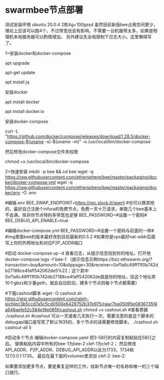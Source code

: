 # swarmbee节点部署

测试安装环境
ubuntu 20.0.4 2核4g+100gssd 
虽然目前新版bee占用空间更少，理论上应该可以跑4个，不过带宽也会有影响，不需要一台机器带太多，如果是物理机本地服务器可以酌情增加。
另外建议先全局限制下日志大小。这里懒得写了。

1>安装docker和docker-compose

apt upgrade

apt-get update

apt install jq


安装docker

apt install docker

apt install docker.io


安装docker-compose

curl -L "https://github.com/docker/compose/releases/download/1.28.5/docker-compose-$(uname -s)-$(uname -m)" -o /usr/local/bin/docker-compose


然后修改docker-compose文件夹权限


chmod +x /usr/local/bin/docker-compose

2>快速安装
mkdir -p bee && cd bee
wget -q https://raw.githubusercontent.com/ethersphere/bee/master/packaging/docker/docker-compose.yml
wget -q https://raw.githubusercontent.com/ethersphere/bee/master/packaging/docker/env -O .env

#编辑.env
BEE_SWAP_ENDPOINT=https://rpc.slock.it/goerli       #也可以换其他的，最好自己注册个infura的免费节点，免费一天十万请求，单跑几个bee基本上不会满，除非你节点特别多带宽也足够
BEE_PASSWORD=#设置一个密码#
BEE_DEBUG_API_ENABLE=true

#编辑docker-compose.yml
BEE_PASSWORD=#设置一个密码与前面的一样#
#img里面bee的版本最好改到目前最新的0.5.2
#如果你是vps最好nat-addr后面写上你的外网地址和对应P2P_ADDR端口

#启动
docker-compose up -d
查看日志，从提示信息找到你的地址，打开他
docker-compose logs -f bee-1
（提示信息示例https://bzz.ethswarm.org/?transaction=buy&amount=10&slippage=30&receiver=0xf1a6c49ff11f0b742db27188ce4faff542062de5%22；这个其中0xf1a6c49ff11f0b742db27188ce4faff542062de就是你的地址，往这个地址弄10个gbzz和少量geth，就会自动启动，建多个节点则每个节点都需要）

#下载cashout脚本 
wget -O cashout.sh https://gist.githubusercontent.com/ralph-pichler/3b5ccd7a5c5cd0500e6428752b37e975/raw/7ba05095e0836735f4a648aefe52c584e18e065f/cashout.sh
chmod +x cashout.sh
#查看票据
./cashout.sh
#cashout 可以一天或者几天执行一次，需要注意的是这个脚本的debugapi端口是写死了默认1635的，多个节点的话需要修改脚本。
./cashout.sh cashout-all 5

#启动多个节点
编辑docker-compose.yaml
把3-58行的内容复制粘贴在58行之后。
替换粘贴内容中所有的bee-1为bee-2
clef-1为clef-2；
然后修改API_ADDR、P2P_ADDR、DEBUG_API_ADDR以此为1733，1734和127.0.0.1:1735。
最后在最下面的volumes里添加
  clef-2:
  bee-2:

如果要添加更多节点，要是重复这样的工作，给新节点唯一的名称和唯一的三个端口就行。
